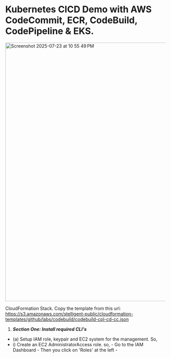 # Kubernetes CICD Demo with AWS CodeCommit, ECR, CodeBuild, CodePipeline & EKS.
<img width="1521" height="809" alt="Screenshot 2025-07-23 at 10 55 49 PM" src="https://github.com/user-attachments/assets/5c8885b0-5f0c-42ba-b5a4-c825d722ef2c" />

CloudFormation Stack. Copy the template from this url: https://s3.amazonaws.com/stelligent-public/cloudformation-templates/github/labs/codebuild/codebuild-cpl-cd-cc.json


1) ***Section One: Install required CLI's***
- (a) Setup IAM role, keypair and EC2 system for the management. So,
- i) Create an EC2 AdministratorAccess role. so,
      - Go to the IAM Dashboard
      - Then you click on 'Roles' at the left
      - 
